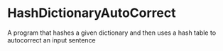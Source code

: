 # HashDictionaryAutoCorrect
A program that hashes a given dictionary and then uses a hash table to autocorrect an input sentence
